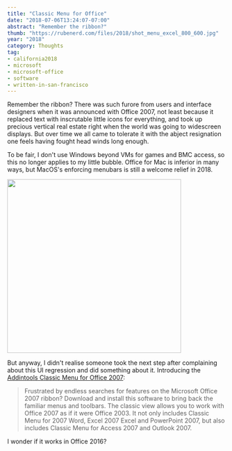 ```yaml
---
title: "Classic Menu for Office"
date: "2018-07-06T13:24:07-07:00"
abstract: "Remember the ribbon?"
thumb: "https://rubenerd.com/files/2018/shot_menu_excel_800_600.jpg"
year: "2018"
category: Thoughts
tag:
- california2018
- microsoft
- microsoft-office
- software
- written-in-san-francisco
---
```

Remember the ribbon? There was such furore from users and interface designers when it was announced with Office 2007, not least because it replaced text with inscrutable little icons for everything, and took up precious vertical real estate right when the world was going to widescreen displays. But over time we all came to tolerate it with the abject resignation one feels having fought head winds long enough.

To be fair, I don't use Windows beyond VMs for games and BMC access, so this no longer applies to my little bubble. Office for Mac is inferior in many ways, but MacOS's enforcing menubars is still a welcome relief in 2018.

<p><img src="https://rubenerd.com/files/2018/shot_menu_excel_800_600.jpg" style="width:400px;" />

But anyway, I didn't realise someone took the next step after complaining about this UI regression and did something about it. Introducing the [Addintools Classic Menu for Office 2007]\:
 
> Frustrated by endless searches for features on the Microsoft Office 2007 ribbon? Download and install this software to bring back the familiar menus and toolbars. The classic view allows you to work with Office 2007 as if it were Office 2003. It not only includes Classic Menu for 2007 Word, Excel 2007 Excel and PowerPoint 2007, but also includes Classic Menu for Access 2007 and Outlook 2007.

I wonder if it works in Office 2016?

[Addintools Classic Menu for Office 2007]: https://www.addintools.com/english/menuoffice/download.htm


